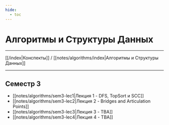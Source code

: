 ```yaml
---
hide: 
  - toc
---
```

# Алгоритмы и Структуры Данных

---

[[/index|Конспекты]] / [[notes/algorithms/index|Алгоритмы и Структуры Данных]]

---

## Семестр 3
- [[notes/algorithms/sem3-lec1|Лекция 1 - DFS, TopSort и SCC]]
- [[notes/algorithms/sem3-lec2|Лекция 2 - Bridges and Articulation Points]]
- [[notes/algorithms/sem3-lec3|Лекция 3 - TBA]]
- [[notes/algorithms/sem3-lec4|Лекция 4 - TBA]]
